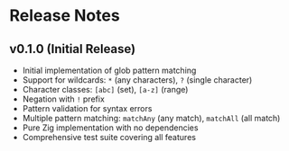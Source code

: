 # Release Notes

## v0.1.0 (Initial Release)

- Initial implementation of glob pattern matching
- Support for wildcards: `*` (any characters), `?` (single character)
- Character classes: `[abc]` (set), `[a-z]` (range)
- Negation with `!` prefix
- Pattern validation for syntax errors
- Multiple pattern matching: `matchAny` (any match), `matchAll` (all match)
- Pure Zig implementation with no dependencies
- Comprehensive test suite covering all features